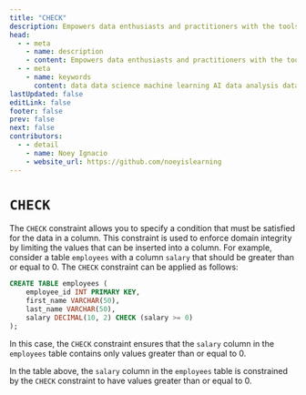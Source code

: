 ```yaml
---
title: "CHECK"
description: Empowers data enthusiasts and practitioners with the tools and knowledge to unlock the potential of data.
head:
  - - meta
    - name: description
    - content: Empowers data enthusiasts and practitioners with the tools and knowledge to unlock the potential of data.
  - - meta
    - name: keywords
      content: data data science machine learning AI data analysis data-driven data enthusiasts data practitioners
lastUpdated: false
editLink: false
footer: false
prev: false
next: false
contributors:
  - - detail
    - name: Noey Ignacio
    - website_url: https://github.com/noeyislearning
---
```


# `CHECK`

The `CHECK` constraint allows you to specify a condition that must be satisfied for the data in a column. This constraint is used to enforce domain integrity by limiting the values that can be inserted into a column. For example, consider a table `employees` with a column `salary` that should be greater than or equal to 0. The `CHECK` constraint can be applied as follows:

```sql :line-numbers
CREATE TABLE employees (
    employee_id INT PRIMARY KEY,
    first_name VARCHAR(50),
    last_name VARCHAR(50),
    salary DECIMAL(10, 2) CHECK (salary >= 0)
);
```

In this case, the `CHECK` constraint ensures that the `salary` column in the `employees` table contains only values greater than or equal to 0.

<!--@include: ../../_includes/tables/query-results-from-check.md-->

In the table above, the `salary` column in the `employees` table is constrained by the `CHECK` constraint to have values greater than or equal to 0.
